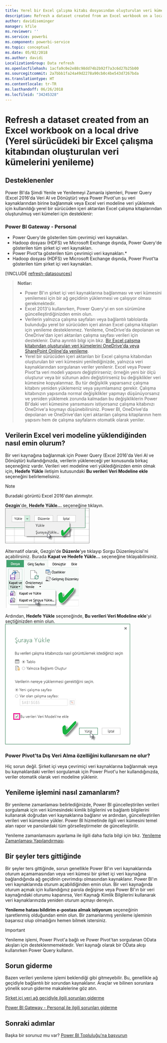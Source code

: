 ```yaml
---
title: Yerel bir Excel çalışma kitabı dosyasından oluşturulan veri kümelerini yenileme
description: Refresh a dataset created from an Excel workbook on a local drive (Yerel sürücüdeki bir Excel çalışma kitabından oluşturulan veri kümelerini yenileme)
author: davidiseminger
manager: kfile
ms.reviewer: ''
ms.service: powerbi
ms.component: powerbi-service
ms.topic: conceptual
ms.date: 05/02/2018
ms.author: davidi
LocalizationGroup: Data refresh
ms.openlocfilehash: 1acfa9c0e2e88c98dd74b2b92f7a3c6d27b25b00
ms.sourcegitcommit: 2a7bbb1fa24a49d2278a90cb0c4be543d7267bda
ms.translationtype: HT
ms.contentlocale: tr-TR
ms.lasthandoff: 06/26/2018
ms.locfileid: "34245328"
---
```

# <a name="refresh-a-dataset-created-from-an-excel-workbook-on-a-local-drive"></a>Refresh a dataset created from an Excel workbook on a local drive (Yerel sürücüdeki bir Excel çalışma kitabından oluşturulan veri kümelerini yenileme)
## <a name="whats-supported"></a>Desteklenenler
Power BI'da Şimdi Yenile ve Yenilemeyi Zamanla işlemleri, Power Query (Excel 2016'da Veri Al ve Dönüştür) veya Power Pivot'un şu veri kaynaklarından birine bağlanmak veya Excel veri modeline veri yüklemek için kullanıldığı yerel bir sürücüden içeri aktarılan Excel çalışma kitaplarından oluşturulmuş veri kümeleri için desteklenir:  

### <a name="power-bi-gateway---personal"></a>Power BI Gateway - Personal
* Power Query'de gösterilen tüm çevrimiçi veri kaynakları.
* Hadoop dosyası (HDFS) ve Microsoft Exchange dışında, Power Query'de gösterilen tüm şirket içi veri kaynakları.
* Power Pivot'ta gösterilen tüm çevrimiçi veri kaynakları.\*
* Hadoop dosyası (HDFS) ve Microsoft Exchange dışında, Power Pivot'ta gösterilen tüm şirket içi veri kaynakları.

<!-- Refresh Data sources-->
[!INCLUDE [refresh-datasources](./includes/refresh-datasources.md)]

> **Notlar:**  
> 
> * Power BI'ın şirket içi veri kaynaklarına bağlanması ve veri kümesini yenilemesi için bir ağ geçidinin yüklenmesi ve çalışıyor olması gerekmektedir.
> * Excel 2013'ü kullanırken, Power Query'yi en son sürümüne güncelleştirdiğinizden emin olun.
> * Verilerin yalnızca çalışma sayfaları veya bağlantılı tablolarda bulunduğu yerel bir sürücüden içeri alınan Excel çalışma kitapları için yenileme desteklenmez. Yenileme, OneDrive'da depolanan ve OneDrive'dan içeri aktarılan çalışma sayfası verileri için desteklenir. Daha ayrıntılı bilgi için bkz. [Bir Excel çalışma kitabından oluşturulan veri kümelerini OneDrive'da veya SharePoint Online'da yenileme](refresh-excel-file-onedrive.md).
> * Yerel bir sürücüden içeri aktarılan bir Excel çalışma kitabından oluşturulan bir veri kümesini yenilediğinizde, yalnızca veri kaynaklarından sorgulanan veriler yenilenir. Excel veya Power Pivot'ta veri modeli yapısını değiştirirseniz; örneğin yeni bir ölçü oluşturur veya bir sütunun adını değiştirirseniz bu değişiklikler veri kümesine kopyalanmaz. Bu tür değişiklik yaparsanız çalışma kitabını yeniden yüklemeniz veya yayımlamanız gerekir. Çalışma kitabınızın yapısında normal değişiklikler yapmayı düşünüyorsanız ve yeniden yüklemek zorunda kalmadan bu değişikliklerin Power BI'daki veri kümesine yansımasını istiyorsanız çalışma kitabınızı OneDrive'a koymayı düşünebilirsiniz. Power BI, OneDrive'da depolanan ve OneDrive'dan içeri aktarılan çalışma kitaplarının hem yapısını hem de çalışma sayfalarını otomatik olarak yeniler.
> 
> 

## <a name="how-do-i-make-sure-data-is-loaded-to-the-excel-data-model"></a>Verilerin Excel veri modeline yüklendiğinden nasıl emin olurum?
Bir veri kaynağına bağlanmak için Power Query (Excel 2016'da Veri Al ve Dönüştür) kullandığınızda, verilerin yükleneceği yer konusunda birkaç seçeneğiniz vardır. Verileri veri modeline veri yüklediğinizden emin olmak için, **Hedefe Yükle** iletişim kutusundaki **Bu verileri Veri Modeline ekle** seçeneğini belirlemelisiniz.

> [!NOTE]
> Buradaki görüntü Excel 2016'dan alınmıştır.
> 
> 

**Gezgin**'de, **Hedefe Yükle…** seçeneğine tıklayın.  
    ![](media/refresh-excel-file-local-drive/refresh_loadtodm_1.png)

Alternatif olarak, Gezgin'de **Düzenle**'ye tıklayıp Sorgu Düzenleyicisi'ni açabilirsiniz. Burada **Kapat ve Hedefe Yükle...** seçeneğine tıklayabilirsiniz.  
    ![](media/refresh-excel-file-local-drive/refresh_loadtodm_2.png)

Ardından, **Hedefe Yükle** seçeneğinde, **Bu verileri Veri Modeline ekle**'yi seçtiğinizden emin olun.  
    ![](media/refresh-excel-file-local-drive/refresh_loadtodm_3.png)

### <a name="what-if-i-use-get-external-data-in-power-pivot"></a>Power Pivot'ta Dış Veri Alma özelliğini kullanırsam ne olur?
Hiç sorun değil. Şirket içi veya çevrimiçi veri kaynaklarına bağlanmak veya bu kaynaklardaki verileri sorgulamak için Power Pivot'u her kullandığınızda, veriler otomatik olarak veri modeline yüklenir.

## <a name="how-do-i-schedule-refresh"></a>Yenileme işlemini nasıl zamanlarım?
Bir yenileme zamanlaması belirlediğinizde, Power BI güncelleştirilen verileri sorgulamak için veri kümesindeki kimlik bilgilerini ve bağlantı bilgilerini kullanarak doğrudan veri kaynaklarına bağlanır ve ardından, güncelleştirilen verileri veri kümesine yükler. Power BI hizmetinde ilgili veri kümesini temel alan rapor ve panolardaki tüm görselleştirmeler de güncelleştirilir.

Yenileme zamanlamasını ayarlama ile ilgili daha fazla bilgi için bkz. [Yenileme Zamanlaması Yapılandırması](refresh-scheduled-refresh.md).

## <a name="when-things-go-wrong"></a>Bir şeyler ters gittiğinde
Bir şeyler ters gittiğinde, sorun genellikle Power BI'ın veri kaynaklarında oturum açamamasından veya veri kümesi bir şirket içi veri kaynağına bağlandığında ağ geçidinin çevrimdışı olmasından kaynaklanır. Power BI'ın veri kaynaklarında oturum açabildiğinden emin olun. Bir veri kaynağında oturum açmak için kullandığınız parola değişirse veya Power BI'ın bir veri kaynağındaki oturumu kapanırsa, Veri Kaynağı Kimlik Bilgilerini kullanarak veri kaynaklarınızda yeniden oturum açmayı deneyin.

**Yenileme hatası bildirim e-postası almak istiyorum** seçeneğinin işaretlenmiş olduğundan emin olun. Bir zamanlanmış yenileme işleminin başarısız olup olmadığını hemen bilmek istersiniz.

>[!IMPORTANT]
>Yenileme işlemi, Power Pivot'a bağlı ve Power Pivot'tan sorgulanan OData akışları için desteklenmemektedir. Veri kaynağı olarak bir OData akışı kullanırken Power Query kullanın.

## <a name="troubleshooting"></a>Sorun giderme
Bazen verileri yenileme işlemi beklendiği gibi gitmeyebilir. Bu, genellikle ağ geçidiyle bağlantılı bir sorundan kaynaklanır. Araçlar ve bilinen sorunlara yönelik sorun giderme makalelerine göz atın.

[Şirket içi veri ağ geçidiyle ilgili sorunları giderme](service-gateway-onprem-tshoot.md)

[Power BI Gateway - Personal ile ilgili sorunları giderme](service-admin-troubleshooting-power-bi-personal-gateway.md)

## <a name="next-steps"></a>Sonraki adımlar
Başka bir sorunuz mu var? [Power BI Topluluğu'na başvurun](http://community.powerbi.com/)

